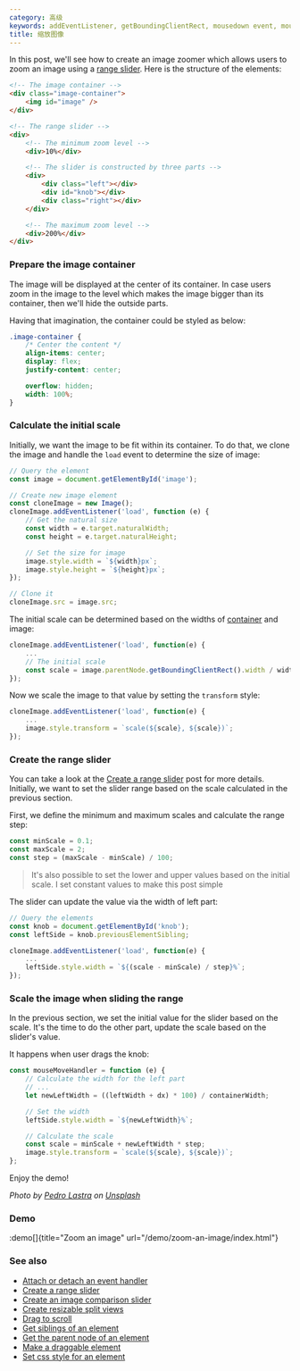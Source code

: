 ```yaml
---
category: 高级
keywords: addEventListener, getBoundingClientRect, mousedown event, mousemove event, mouseup event, previous sibling, previousElementSibling, next sibling, nextElementSibling, range input, range slider, scale image, set css style, set element width, transform scale, zoom image
title: 缩放图像
---
```


In this post, we'll see how to create an image zoomer which allows users to zoom an image using a [range slider](/create-a-range-slider). Here is the structure of the elements:

```html
<!-- The image container -->
<div class="image-container">
    <img id="image" />
</div>

<!-- The range slider -->
<div>
    <!-- The minimum zoom level -->
    <div>10%</div>

    <!-- The slider is constructed by three parts -->
    <div>
        <div class="left"></div>
        <div id="knob"></div>
        <div class="right"></div>
    </div>

    <!-- The maximum zoom level -->
    <div>200%</div>
</div>
```

### Prepare the image container

The image will be displayed at the center of its container. In case users zoom in the image to the level which makes the image bigger than its container, then we'll hide the outside parts.

Having that imagination, the container could be styled as below:

```css
.image-container {
    /* Center the content */
    align-items: center;
    display: flex;
    justify-content: center;

    overflow: hidden;
    width: 100%;
}
```

### Calculate the initial scale

Initially, we want the image to be fit within its container. To do that, we clone the image and handle the `load` event to determine the size of image:

```js
// Query the element
const image = document.getElementById('image');

// Create new image element
const cloneImage = new Image();
cloneImage.addEventListener('load', function (e) {
    // Get the natural size
    const width = e.target.naturalWidth;
    const height = e.target.naturalHeight;

    // Set the size for image
    image.style.width = `${width}px`;
    image.style.height = `${height}px`;
});

// Clone it
cloneImage.src = image.src;
```

The initial scale can be determined based on the widths of [container](/get-the-parent-node-of-an-element) and image:

```js
cloneImage.addEventListener('load', function(e) {
    ...
    // The initial scale
    const scale = image.parentNode.getBoundingClientRect().width / width;
});
```

Now we scale the image to that value by setting the `transform` style:

```js
cloneImage.addEventListener('load', function(e) {
    ...
    image.style.transform = `scale(${scale}, ${scale})`;
});
```

### Create the range slider

You can take a look at the [Create a range slider](/create-a-range-slider) post for more details. Initially, we want to set the slider range based on the scale calculated in the previous section.

First, we define the minimum and maximum scales and calculate the range step:

```js
const minScale = 0.1;
const maxScale = 2;
const step = (maxScale - minScale) / 100;
```

> It's also possible to set the lower and upper values based on the initial scale. I set constant values to make this post simple

The slider can update the value via the width of left part:

```js
// Query the elements
const knob = document.getElementById('knob');
const leftSide = knob.previousElementSibling;

cloneImage.addEventListener('load', function(e) {
    ...
    leftSide.style.width = `${(scale - minScale) / step}%`;
});
```

### Scale the image when sliding the range

In the previous section, we set the initial value for the slider based on the scale. It's the time to do the other part, update the scale based on the slider's value.

It happens when user drags the knob:

```js
const mouseMoveHandler = function (e) {
    // Calculate the width for the left part
    // ...
    let newLeftWidth = ((leftWidth + dx) * 100) / containerWidth;

    // Set the width
    leftSide.style.width = `${newLeftWidth}%`;

    // Calculate the scale
    const scale = minScale + newLeftWidth * step;
    image.style.transform = `scale(${scale}, ${scale})`;
};
```

Enjoy the demo!

_Photo by [Pedro Lastra](https://unsplash.com/@peterlaster) on [Unsplash](https://unsplash.com/photos/Nyvq2juw4_o)_

### Demo

:demo[]{title="Zoom an image" url="/demo/zoom-an-image/index.html"}

### See also

-   [Attach or detach an event handler](/attach-or-detach-an-event-handler)
-   [Create a range slider](/create-a-range-slider)
-   [Create an image comparison slider](/create-an-image-comparison-slider)
-   [Create resizable split views](/create-resizable-split-views)
-   [Drag to scroll](/drag-to-scroll)
-   [Get siblings of an element](/get-siblings-of-an-element)
-   [Get the parent node of an element](/get-the-parent-node-of-an-element)
-   [Make a draggable element](/make-a-draggable-element)
-   [Set css style for an element](/set-css-style-for-an-element)
